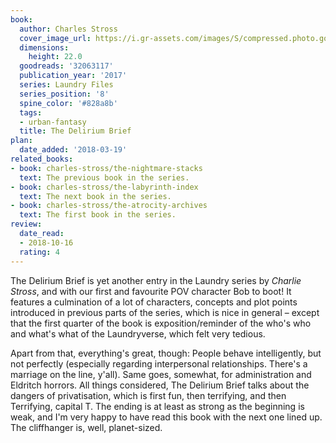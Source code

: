 ```yaml
---
book:
  author: Charles Stross
  cover_image_url: https://i.gr-assets.com/images/S/compressed.photo.goodreads.com/books/1478673286l/32063117._SX98_.jpg
  dimensions:
    height: 22.0
  goodreads: '32063117'
  publication_year: '2017'
  series: Laundry Files
  series_position: '8'
  spine_color: '#828a8b'
  tags:
  - urban-fantasy
  title: The Delirium Brief
plan:
  date_added: '2018-03-19'
related_books:
- book: charles-stross/the-nightmare-stacks
  text: The previous book in the series.
- book: charles-stross/the-labyrinth-index
  text: The next book in the series.
- book: charles-stross/the-atrocity-archives
  text: The first book in the series.
review:
  date_read:
  - 2018-10-16
  rating: 4
---
```


The Delirium Brief is yet another entry in the Laundry series by *Charlie Stross*, and with our first and favourite POV character Bob to boot! It features a culmination of a lot of characters, concepts and plot points introduced in previous parts of the series, which is nice in general – except that the first quarter of the book is exposition/reminder of the who's who and what's what of the Laundryverse, which felt very tedious.

Apart from that, everything's great, though: People behave intelligently, but not perfectly (especially regarding interpersonal relationships. There's a marriage on the line, y'all). Same goes, somewhat, for administration and Eldritch horrors. All things considered, The Delirium Brief talks about the dangers of privatisation, which is first fun, then terrifying, and then Terrifying, capital T. The ending is at least as strong as the beginning is weak, and I'm very happy to have read this book with the next one lined up. The cliffhanger is, well, planet-sized.
